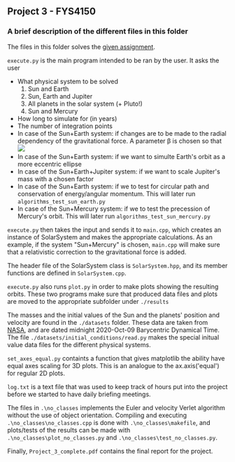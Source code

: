 ## Project 3 - FYS4150

### A brief description of the different files in this folder

The files in this folder solves the [given assignment](http://compphysics.github.io/ComputationalPhysics/doc/Projects/2020/Project3/pdf/Project3.pdf).

`execute.py` is the main program intended to be ran by the user. It asks the user

* What physical system to be solved
  1. Sun and Earth
  2. Sun, Earth and Jupiter
  3. All planets in the solar system (+ Pluto!)
  4. Sun and Mercury
* How long to simulate for (in years)
* The number of integration points
* In case of the Sun+Earth system: if changes are to be made to the radial dependency of the gravitational force. A parameter β is chosen so that <img src="https://render.githubusercontent.com/render/math?math=F_G \propto \frac{1}{r^2} \to F_G \propto \frac{1}{\beta^2}">
* In case of the Sun+Earth system: if we want to simulte Earth's orbit as a more eccentric ellipse
* In case of the Sun+Earth+Jupiter system: if we want to scale Jupiter's mass with a chosen factor
* In case of the Sun+Earth system: if we to test for circular path and conservation of energy/angular momentum. This will later run `algorithms_test_sun_earth.py`
* In case of the Sun+Mercury system: if we to test the precession of Mercury's orbit. This will later run `algorithms_test_sun_mercury.py`

`execute.py` then takes the input and sends it to `main.cpp`, which creates an instance of SolarSystem and makes the appropriate calculations. As an example, if the system "Sun+Mercury" is chosen, `main.cpp` will make sure that a relativistic correction to the gravitational force is added.

The header file of the SolarSystem class is `SolarSystem.hpp`, and its member functions are defined in `SolarSystem.cpp`.

`execute.py` also runs `plot.py` in order to make plots showing the resulting orbits. These two programs make sure that produced data files and plots are moved to the appropriate subfolder under `./results`

The masses and the initial values of the Sun and the planets' position and velocity are found in the `./datasets` folder. These data are taken from [NASA](https://ssd.jpl.nasa.gov/horizons.cgi), and are dated midnight 2020-Oct-09 Barycentric Dynamical Time. The file `./datasets/initial_conditions/read.py` makes the special initual value data files for the different physical systems.

`set_axes_equal.py` containts a function that gives matplotlib the ability have equal axes scaling for 3D plots. This is an analogue to the ax.axis('equal') for regular 2D plots.

`log.txt` is a text file that was used to keep track of hours put into the project before we started to have daily briefing meetings.

The files in `.\no_classes` implements the Euler and velocity Verlet algorithm without the use of object orientation. Compiling and executing  `.\no_classes\no_classes.cpp` is done with `.\no_classes\makefile`, and plots/tests of the results can be made with `.\no_classes\plot_no_classes.py` and `.\no_classes\test_no_classes.py`.

Finally, `Project_3_complete.pdf` contains the final report for the project.
